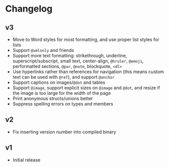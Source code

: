 Changelog
=========

v3
--

 - Move to Word styles for most formatting, and use proper list styles for lists
 - Support `@xmlonly` and friends
 - Support more text formatting: strikethrough, underline, superscript/subscript, small text, center-align, `@hruler`, `@emoji`, performatted sections, `@par`, `@note`, blockquote, `<dl>`
 - Use hyperlinks rather than references for navigation (this means custom text can be used with `@ref`), and support `@anchor`
 - Support captions on images/`@dot` and tables
 - Support `@image`, support explicit sizes on `@image` and `@dot`, and resize if the image is too large for the width of the page
 - Print anonymous structs/unions better
 - Suppress spelling errors on types and members

v2
--

 - Fix inserting version number into compiled binary

v1
--

 - Initial release
